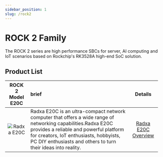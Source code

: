```yaml
---
sidebar_position: 1
slug: /rock2
---
```


# ROCK 2 Family

The ROCK 2 series are high performance SBCs for server, AI computing and IoT scenarios based on Rockchip's RK3528A high-end SoC solution.

## Product List

|                  ROCK 2 Model E20C                   | brief                                                                                                                                                                                                                                                              |                      Details                       |
| :--------------------------------------------------: | :----------------------------------------------------------------------------------------------------------------------------------------------------------------------------------------------------------------------------------------------------------------- | :------------------------------------------------: |
| ![Radxa E20C](/img/radxa-e20c/radxa-e20c-comic.webp) | Radxa E20C is an ultra-compact network computer that offers a wide range of networking capabilities.Radxa E20C provides a reliable and powerful platform for creators, IoT enthusiasts, hobbyists, PC DIY enthusiasts and others to turn their ideas into reality. | [Radxa E20C Overview](/rock2/e20c/getting-started) |
